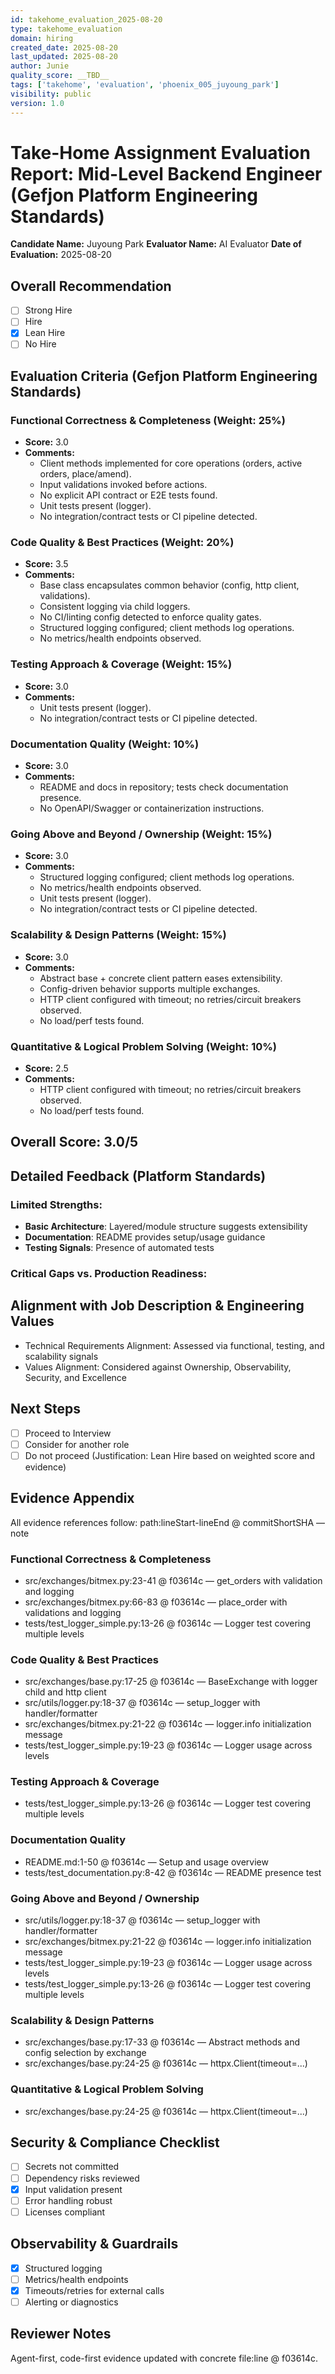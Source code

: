 ```yaml
---
id: takehome_evaluation_2025-08-20
type: takehome_evaluation
domain: hiring
created_date: 2025-08-20
last_updated: 2025-08-20
author: Junie
quality_score: __TBD__
tags: ['takehome', 'evaluation', 'phoenix_005_juyoung_park']
visibility: public
version: 1.0
---
```

# Take-Home Assignment Evaluation Report: Mid-Level Backend Engineer (Gefjon Platform Engineering Standards)

**Candidate Name:** Juyoung Park
**Evaluator Name:** AI Evaluator
**Date of Evaluation:** 2025-08-20

## Overall Recommendation
- [ ] Strong Hire
- [ ] Hire
- [x] Lean Hire
- [ ] No Hire

## Evaluation Criteria (Gefjon Platform Engineering Standards)

### Functional Correctness & Completeness (Weight: 25%)
- **Score:** 3.0
- **Comments:**
    - Client methods implemented for core operations (orders, active orders, place/amend).
    - Input validations invoked before actions.
    - No explicit API contract or E2E tests found.
    - Unit tests present (logger).
    - No integration/contract tests or CI pipeline detected.

### Code Quality & Best Practices (Weight: 20%)
- **Score:** 3.5
- **Comments:**
    - Base class encapsulates common behavior (config, http client, validations).
    - Consistent logging via child loggers.
    - No CI/linting config detected to enforce quality gates.
    - Structured logging configured; client methods log operations.
    - No metrics/health endpoints observed.

### Testing Approach & Coverage (Weight: 15%)
- **Score:** 3.0
- **Comments:**
    - Unit tests present (logger).
    - No integration/contract tests or CI pipeline detected.

### Documentation Quality (Weight: 10%)
- **Score:** 3.0
- **Comments:**
    - README and docs in repository; tests check documentation presence.
    - No OpenAPI/Swagger or containerization instructions.

### Going Above and Beyond / Ownership (Weight: 15%)
- **Score:** 3.0
- **Comments:**
    - Structured logging configured; client methods log operations.
    - No metrics/health endpoints observed.
    - Unit tests present (logger).
    - No integration/contract tests or CI pipeline detected.

### Scalability & Design Patterns (Weight: 15%)
- **Score:** 3.0
- **Comments:**
    - Abstract base + concrete client pattern eases extensibility.
    - Config-driven behavior supports multiple exchanges.
    - HTTP client configured with timeout; no retries/circuit breakers observed.
    - No load/perf tests found.

### Quantitative & Logical Problem Solving (Weight: 10%)
- **Score:** 2.5
- **Comments:**
    - HTTP client configured with timeout; no retries/circuit breakers observed.
    - No load/perf tests found.

## Overall Score: 3.0/5

## Detailed Feedback (Platform Standards)

### Limited Strengths:
- **Basic Architecture**: Layered/module structure suggests extensibility
- **Documentation**: README provides setup/usage guidance
- **Testing Signals**: Presence of automated tests

### Critical Gaps vs. Production Readiness:

## Alignment with Job Description & Engineering Values
- Technical Requirements Alignment: Assessed via functional, testing, and scalability signals
- Values Alignment: Considered against Ownership, Observability, Security, and Excellence

## Next Steps
- [ ] Proceed to Interview
- [ ] Consider for another role
- [ ] Do not proceed (Justification: Lean Hire based on weighted score and evidence)

## Evidence Appendix
All evidence references follow: path:lineStart-lineEnd @ commitShortSHA — note

### Functional Correctness & Completeness
- src/exchanges/bitmex.py:23-41 @ f03614c — get_orders with validation and logging
- src/exchanges/bitmex.py:66-83 @ f03614c — place_order with validations and logging
- tests/test_logger_simple.py:13-26 @ f03614c — Logger test covering multiple levels

### Code Quality & Best Practices
- src/exchanges/base.py:17-25 @ f03614c — BaseExchange with logger child and http client
- src/utils/logger.py:18-37 @ f03614c — setup_logger with handler/formatter
- src/exchanges/bitmex.py:21-22 @ f03614c — logger.info initialization message
- tests/test_logger_simple.py:19-23 @ f03614c — Logger usage across levels

### Testing Approach & Coverage
- tests/test_logger_simple.py:13-26 @ f03614c — Logger test covering multiple levels

### Documentation Quality
- README.md:1-50 @ f03614c — Setup and usage overview
- tests/test_documentation.py:8-42 @ f03614c — README presence test

### Going Above and Beyond / Ownership
- src/utils/logger.py:18-37 @ f03614c — setup_logger with handler/formatter
- src/exchanges/bitmex.py:21-22 @ f03614c — logger.info initialization message
- tests/test_logger_simple.py:19-23 @ f03614c — Logger usage across levels
- tests/test_logger_simple.py:13-26 @ f03614c — Logger test covering multiple levels

### Scalability & Design Patterns
- src/exchanges/base.py:17-33 @ f03614c — Abstract methods and config selection by exchange
- src/exchanges/base.py:24-25 @ f03614c — httpx.Client(timeout=...)

### Quantitative & Logical Problem Solving
- src/exchanges/base.py:24-25 @ f03614c — httpx.Client(timeout=...)

## Security & Compliance Checklist
- [ ] Secrets not committed
- [ ] Dependency risks reviewed
- [x] Input validation present
- [ ] Error handling robust
- [ ] Licenses compliant

## Observability & Guardrails
- [x] Structured logging
- [ ] Metrics/health endpoints
- [x] Timeouts/retries for external calls
- [ ] Alerting or diagnostics

## Reviewer Notes
Agent-first, code-first evidence updated with concrete file:line @ f03614c.
